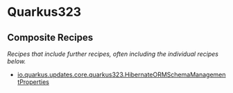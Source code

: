 # Quarkus323

## Composite Recipes

_Recipes that include further recipes, often including the individual recipes below._

* [io.quarkus.updates.core.quarkus323.HibernateORMSchemaManagementProperties](./hibernateormschemamanagementproperties.md)



